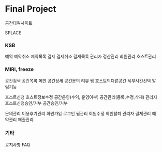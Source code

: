 <h1><b>Final Project</b></h1>

공간대여사이트

SPLACE


<h3>KSB </h3>
예약
예약취소
예약목록
결제
결제취소
결제목록
관리자
정산관리
회원관리
호스트관리

<h3>MIRI, freeze</h3>
공간검색
공간목록
메인
공간상세
공간문의
리뷰
찜
호스트의다른공간
세부시간선택
알림기능

호스트신청
호스트정보수정
공간운영(수익, 운영여부)
공간관리(등록,수정,삭제)
관리자
호스트신청승인/거부
공간승인/거부


문의관리
이용후기관리
회원가입
로그인
찜관리
회원수정
회원탈퇴
관리자
결제관리
예약관리
매출관리

<h3>기타</h3>
공지사항
FAQ
